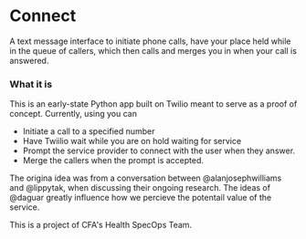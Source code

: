Connect
=======

A text message interface to initiate phone calls, have your place held while in the queue of callers, which then calls and merges you in when your call is answered.

### What it is

This is an early-state Python app built on Twilio meant to serve as a proof of concept. Currently, using you can

- Initiate a call to a specified number
- Have Twiilio wait while you are on hold waiting for service
- Prompt the service provider to connect with the user when they answer.
- Merge the callers when the prompt is accepted.

The origina idea was from a conversation between @alanjosephwilliams and @lippytak, when discussing their ongoing research. The ideas of @daguar greatly influence how we percieve the potentail value of the service.

This is a project of CFA's Health SpecOps Team.
